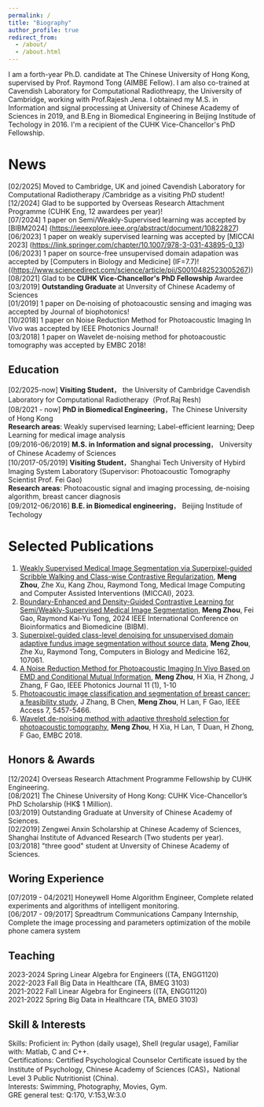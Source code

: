 ```yaml
---
permalink: /
title: "Biography"
author_profile: true
redirect_from: 
  - /about/
  - /about.html
---
```


I am a forth-year Ph.D. candidate at The Chinese University of Hong Kong, supervised by Prof. Raymond Tong (AIMBE Fellow). I am also co-trained at Cavendish Laboratory for Computational Radiothreapy, the University of Cambridge, working with Prof.Rajesh Jena. I obtained my M.S. in Information and signal processing at University of Chinese Academy of Sciences in 2019, and B.Eng in Biomedical Engineering in Beijing Institude of Techology in 2016. I'm a recipient of the CUHK Vice-Chancellor's PhD Fellowship.

News
======
[02/2025] Moved to Cambridge, UK and joined Cavendish Laboratory for Computational Radiotherapy /Cambridge as a visiting PhD student!  
[12/2024] Glad to be supported by Overseas Research Attachment Programme (CUHK Eng, 12 awardees per year)!  
[07/2024] 1 paper on Semi/Weakly-Supervised learning was accepted by [BIBM2024]  (https://ieeexplore.ieee.org/abstract/document/10822827)
[06/2023] 1 paper on weakly supervised learning was accepted by [MICCAI 2023] (https://link.springer.com/chapter/10.1007/978-3-031-43895-0_13) 
[06/2023] 1 paper on source-free unsupervised domain adapation was accepted by [Computers in Biology and Medicine] (IF=7.7)!  ((https://www.sciencedirect.com/science/article/pii/S0010482523005267))
[08/2021] Glad to be **CUHK Vice-Chancellor's PhD Fellowship** Awardee  
[03/2019] **Outstanding Graduate** at Unversity of Chinese Academy of Sciences  
[01/2019] 1 paper on De‐noising of photoacoustic sensing and imaging was accepted by Journal of biophotonics!  
[10/2018] 1 paper on Noise Reduction Method for Photoacoustic Imaging In Vivo was accepted by IEEE Photonics Journal!  
[03/2018] 1 paper on Wavelet de-noising method for photoacoustic tomography was accepted by EMBC 2018!

Education
------
[02/2025-now]  **Visiting Student**， the University of Cambridge Cavendish Laboratory for Computational Radiotherapy（Prof.Raj Resh)  
[08/2021 - now] **PhD in Biomedical Engineering**，The Chinese University of Hong Kong    
**Research areas**: Weakly supervised learning; Label-efficient learning; Deep Learning for medical image analysis  
[09/2016-06/2019] **M.S. in Information and signal processing**， University of Chinese Academy of Sciences  
[10/2017-05/2019] **Visiting Student**，Shanghai Tech University of Hybird Imaging System Laboratory (Supervisor: Photoacoustic Tomography Scientist Prof. Fei Gao)  
**Research areas**: Photoacoustic signal and imaging processing, de-noising algorithm, breast cancer diagnosis  
[09/2012-06/2016] **B.E. in Biomedical engineering**， Beijing Institude of Techology

Selected Publications
======

1. [Weakly Supervised Medical Image Segmentation via Superpixel-guided Scribble Walking and Class-wise Contrastive Regularization](https://link.springer.com/chapter/10.1007/978-3-031-43895-0_13), **Meng Zhou**, Zhe Xu, Kang Zhou, Raymond Tong, Medical Image Computing and Computer Assisted Interventions (MICCAI), 2023.  
2. [Boundary-Enhanced and Density-Guided Contrastive Learning for Semi/Weakly-Supervised Medical Image Segmentation](https://ieeexplore.ieee.org/abstract/document/10822827), **Meng Zhou**, Fei Gao, Raymond Kai-Yu Tong, 2024 IEEE International Conference on Bioinformatics and Biomedicine (BIBM).  
3. [Superpixel-guided class-level denoising for unsupervised domain adaptive fundus image segmentation without source data](https://www.sciencedirect.com/science/article/pii/S0010482523005267), **Meng Zhou**, Zhe Xu, Raymond Tong, Computers in Biology and Medicine 162, 107061.
4. [A Noise Reduction Method for Photoacoustic Imaging In Vivo Based on EMD and Conditional Mutual Information](https://www.sciencedirect.com/science/article/pii/S0010482523005267), **Meng Zhou**, H Xia, H Zhong, J Zhang, F Gao, IEEE Photonics Journal 11 (1), 1-10
5. [Photoacoustic image classification and segmentation of breast cancer: a feasibility study](https://ieeexplore.ieee.org/abstract/document/8586863), J Zhang, B Chen, **Meng Zhou**, H Lan, F Gao, IEEE Access 7, 5457-5466.
6. [Wavelet de-noising method with adaptive threshold selection for photoacoustic tomography](https://ieeexplore.ieee.org/abstract/document/8631620), **Meng Zhou**, H Xia, H Lan, T Duan, H Zhong, F Gao, EMBC 2018.


Honors & Awards
------
[12/2024] Overseas Research Attachment Programme Fellowship by CUHK Engineering.  
[08/2021] The Chinese University of Hong Kong: CUHK Vice-Chancellor’s PhD Scholarship (HK$ 1 Million).  
[03/2019] Outstanding Graduate at Unversity of Chinese Academy of Sciences.  
[02/2019] Zengwei Anxin Scholarship at Chinese Academy of Sciences, Shanghai Institute of Advanced Research (Two students per year).  
[03/2018] "three good" student at Unversity of Chinese Academy of Sciences.  

Woring Experience
------
[07/2019 - 04/2021] Honeywell Home Algorithm Engineer, Complete related experiments and algorithms of intelligent monitoring.  
[06/2017 - 09/2017] Spreadtrum Communications Campany Internship, Complete the image processing and parameters optimization of the mobile phone camera system

Teaching
------
2023-2024 Spring Linear Algebra for Engineers ((TA, ENGG1120)  
2022-2023	Fall	Big Data in Healthcare (TA, BMEG 3103)  
2021-2022 Fall  Linear Algebra for Engineers ((TA, ENGG1120)  
2021-2022	Spring	Big Data in Healthcare (TA, BMEG 3103)  

Skill & Interests
------
Skills: Proficient in: Python (daily usage), Shell (regular usage), Familiar with: Matlab, C and C++.  
Certifications: Certified Psychological Counselor Certificate issued by the Institute of Psychology, Chinese Academy of Sciences (CAS)，National Level 3 Public Nutritionist (China).  
Interests: Swimming, Photography, Movies, Gym.     
GRE general test: Q:170, V:153,W:3.0  

